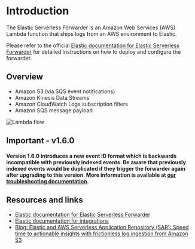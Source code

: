 # Introduction

The Elastic Serverless Forwarder is an Amazon Web Services (AWS) Lambda function that ships logs from an AWS environment to Elastic.

Please refer to the official [Elastic documentation for Elastic Serverless Forwarder](https://www.elastic.co/guide/en/esf/master/aws-elastic-serverless-forwarder.html) for detailed instructions on how to deploy and configure the forwarder.

## Overview

- Amazon S3 (via SQS event notifications)
- Amazon Kinesis Data Streams
- Amazon CloudWatch Logs subscription filters
- Amazon SQS message payload

![Lambda flow](https://github.com/elastic/elastic-serverless-forwarder/raw/lambda-v0.25.0/docs/lambda-flow.png)

## Important - v1.6.0

#### Version 1.6.0 introduces a new event ID format which is backwards incompatible with previously indexed events. Be aware that previously indexed events would be duplicated if they trigger the forwarder again after upgrading to this version. More information is available at [our troubleshooting documentation](https://www.elastic.co/guide/en/observability/master/aws-serverless-troubleshooting.html#aws-serverless-troubleshooting-event-id-format).

## Resources and links

* [Elastic documentation for Elastic Serverless Forwarder](https://www.elastic.co/guide/en/observability/master/aws-elastic-serverless-forwarder.html)
* [Elastic documentation for integrations](https://docs.elastic.co/en/integrations)
* [Blog: Elastic and AWS Serverless Application Repository (SAR): Speed time to actionable insights with frictionless log ingestion from Amazon S3](https://www.elastic.co/blog/elastic-and-aws-serverless-application-repository-speed-time-to-actionable-insights-with-frictionless-log-ingestion-from-amazon-s3)
